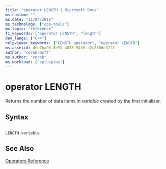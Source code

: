 ```yaml
---
title: "operator LENGTH | Microsoft Docs"
ms.custom: ""
ms.date: "11/04/2016"
ms.technology: ["cpp-tools"]
ms.topic: "reference"
f1_keywords: ["operator LENGTH", "length"]
dev_langs: ["C++"]
helpviewer_keywords: ["LENGTH operator", "operator LENGTH"]
ms.assetid: dee7ba98-8e91-4078-9435-a2c8506e37f2
author: "corob-msft"
ms.author: "corob"
ms.workload: ["cplusplus"]
---
```

# operator LENGTH
Returns the number of data items in *variable* created by the first initializer.  
  
## Syntax  
  
```  
  
LENGTH variable  
```  
  
## See Also  
 [Operators Reference](../../assembler/masm/operators-reference.md)